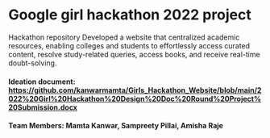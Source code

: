 # Google girl hackathon 2022 project
Hackathon repository
Developed a website that centralized academic resources, enabling colleges and students to
effortlessly access curated content, resolve study-related queries, access books, and receive real-time doubt-solving.
#### Ideation document: https://github.com/kanwarmamta/Girls_Hackathon_Website/blob/main/2022%20Girl%20Hackathon%20Design%20Doc%20Round%20Project%20Submission.docx
#### Team Members: Mamta Kanwar, Sampreety Pillai, Amisha Raje
